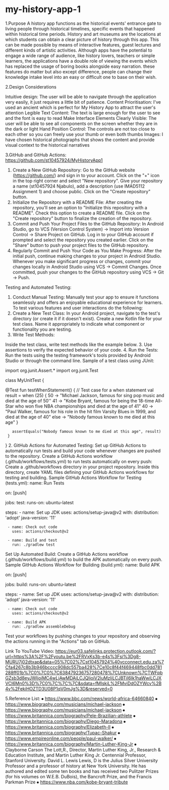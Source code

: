 # my-history-app-1
1.Purpose
A history app functions as the historical events' entrance gate to living people through historical timelines, specific events that happened within historical time periods. History and art museums are the locations at which students can obtain a clear picture of history through this app. This can be made possible by means of interactive features, guest lectures and different kinds of artistic activities. Although apps have the potential to engage a wide range of audience, like history lovers, teachers or simple learners, the applications have a double role of viewing the events which has replaced the usage of boring books alongside easy narration. these features do matter but also except difference, people can change their knowledge intake level into an easy or difficult one to base on their wish.

2.Design Considerations
 

Intuitive design:
The user will be able to navigate through the application very easily, it just requires a little bit of patience.
Content Prioritisation:
I've used an ancient which is perfect for My History App to attract the user's attention
Legible Text Content:
The text is large enough for the user to see and the font is easy to read
Make Interface Elements Clearly Visible:
The user will be able to see all components on the screen whether they are in the dark or light
Hand Position Control:
The controls are not too close to each other so you can freely use your thumb or even both thumbs 
Images:
I have chosen historical photographs that shows the content and provide visual context to the historical narratives 

3.GitHub and GitHub Actions:
https://github.com/st10457924/MyHistoryApp1
1. Create a New GitHub Repository:
Go to the GitHub website (https://github.com/) and sign in to your account.
Click on the "+" icon in the top right corner and select "New repository".
Give your repository a name (st10457924 Njabulo), add a description (use IMAD5112 Assignment 1) and choose public.
Click on the "Create repository" button.
2. Initialize the Repository with a README File:
After creating the repository, you'll see an option to "Initialize this repository with a README". Check this option to create a README file.
Click on the "Create repository" button to finalize the creation of the repository.
3. Commit and Push Your Project Files to the GitHub Repository:
In Android Studio, go to VCS (Version Control System) -> Import into Version Control -> Share Project on GitHub.
Log in to your GitHub account if prompted and select the repository you created earlier.
Click on the "Share" button to push your project files to the GitHub repository.
4. Regularly Commit and Push Your Code as You Make Progress:
After the initial push, continue making changes to your project in Android Studio.
Whenever you make significant progress or changes, commit your changes locally in Android Studio using VCS -> Commit Changes.
Once committed, push your changes to the GitHub repository using VCS -> Git -> Push.
 
Testing and Automated Testing:
1. Conduct Manual Testing:
Manually test your app to ensure it functions seamlessly and offers an enjoyable educational experience for learners.
To test various features and user interactions do the following:
1. Create a New Test Class:
In your Android project, navigate to the test's directory (or create it if it doesn't exist).
Create a new Kotlin file for your test class. Name it appropriately to indicate what component or functionality you are testing.
2. Write Test Methods:
 
Inside the test class, write test methods like the example below.
3. Use assertions to verify the expected behavior of your code.
4. Run the Tests:
Run the tests using the testing framework's tools provided by Android Studio or through the command line.
Sample of a test class using JUnit:
 
import org.junit.Assert.*
import org.junit.Test
 
class MyUnitTest {
 
   @Test
   fun testWhenStatement() {
       // Test case for a when statement
       val result = when (25) {
           50 -> "Michael Jackson, famous for sing pop music and died at the age   of 50''
           41 -> "Kobe Bryant, famous for being the 18-time All-Star who won five NBA championships and died at the age of 41"
           40 -> "Paul Walker, famous for his role in the hit film Varsity Blues in 1999, and died at the age of 40"
           else -> "Nobody famous known to me died at this age"
       }
       
       assertEquals("Nobody famous known to me died at this age", result)
     }
 
   }
2. GitHub Actions for Automated Testing:
Set up GitHub Actions to automatically run tests and build your code whenever changes are pushed to the repository.
Create a GitHub Actions workflow (.github/workflows/tests.yml) to run tests automatically on every push:
Create a .github/workflows directory in your project repository.
Inside this directory, create YAML files defining your GitHub Actions workflows for testing and building.
Sample GitHub Actions Workflow for Testing (tests.yml):
name: Run Tests
 
on: [push]
 
jobs:
 test:
   runs-on: ubuntu-latest
 
   steps:
     - name: Set up JDK
       uses: actions/setup-java@v2
       with:
         distribution: 'adopt'
         java-version: '11'
 
     - name: Check out code
       uses: actions/checkout@v2
 
     - name: Build and test
       run: ./gradlew test
 
Set Up Automated Build:
Create a GitHub Actions workflow (.github/workflows/build.yml) to build the APK automatically on every push.
Sample GitHub Actions Workflow for Building (build.yml):
name: Build APK
 
on: [push]
 
jobs:
 build:
   runs-on: ubuntu-latest
 
   steps:
     - name: Set up JDK
       uses: actions/setup-java@v2
       with:
         distribution: 'adopt'
         java-version: '11'
 
     - name: Check out code
       uses: actions/checkout@v2
 
     - name: Build APK
       run: ./gradlew assembleDebug
Test your workflows by pushing changes to your repository and observing the actions running in the "Actions" tab on GitHub.

Link To YouTube Video:
https://eur03.safelinks.protection.outlook.com/?url=https%3A%2F%2Fyoutu.be%2FRVxKs3b-e4s%3Fsi%3Dg8-MURU7j02dtxap&data=05%7C02%7Cst10457924%40vcconnect.edu.za%7Cfa4267c8b3b946bcccc908dc557ba428%7Ce10c8f44f469448fbc0dd781288ff01b%7C0%7C0%7C638479236757280478%7CUnknown%7CTWFpbGZsb3d8eyJWIjoiMC4wLjAwMDAiLCJQIjoiV2luMzIiLCJBTiI6Ik1haWwiLCJXVCI6Mn0%3D%7C0%7C%7C%7C&sdata=fMIskiL%2FMviDdOZYWcv%2B4v%2FekiHOZTD3U08P1qV0mJg%3D&reserved=0


5.Reference List:
⦁	https://www.bbc.com/news/world-africa-64660840
⦁	https://www.biography.com/musicians/michael-jackson
⦁	https://www.biography.com/musicians/michael-jackson
⦁	https://www.britannica.com/biography/Pele-Brazilian-athlete
⦁	https://www.britannica.com/biography/Diego-Maradona
⦁	https://www.britannica.com/biography/Elizabeth-II
⦁	https://www.britannica.com/biography/Tupac-Shakur
⦁	https://www.empireonline.com/people/paul-walker/
⦁	https://www.britannica.com/biography/Martin-Luther-King-Jr 
⦁	
Clayborne Carson
The Lott,R., Director, Martin Luther King, Jr., Research & Education Institute, and Martin Luther King Jr. Centennial Professor, Stanford University.
David L. Lewis
Lewis, D is the Julius Silver University Professor and a professor of history at New York University. He has authored and edited some ten books and has received two Pulitzer Prizes (for his volumes on W.E.B. DuBois), the Bancroft Prize, and the Francis Parkman Prize
⦁	https://www.nba.com/kobe-bryant-tribute
